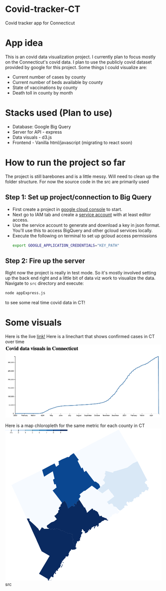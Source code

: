 # Covid-tracker-CT
Covid tracker app for Connecticut

# App idea
This is an covid data visualization project. I currently plan to focus mostly on the Connecticut's covid data. I plan to use the publicly
covid dataset provided by google for this project. Some things I could visualize are: 

- Current number of cases by county
- Current number of beds available by county 
- State of vaccinations by county
- Death toll in county by month

# Stacks used (Plan to use)
- Database: Google Big Query
- Server for API - express
- Data visuals - d3.js
- Frontend - Vanilla html/javascript (migrating to react soon)

# How to run the project so far
The project is still barebones and is a little messy. Will need to clean up the folder structure. For now the source code in the src are primarily used
## Step 1: Set up project/connection to Big Query
- First create a project in [google cloud console](https://console.cloud.google.com/home/dashboard) to start. 
- Next go to IAM tab and create a [service account](https://console.cloud.google.com/iam-admin/serviceaccounts) with at least editor access.
- Use the service account to generate and download a key in json format. You'll use this to access BigQuery and other gcloud services locally. 
- Execute the following on terminal to set up gcloud access permissions
  ```bash
  export GOOGLE_APPLICATION_CREDENTIALS="KEY_PATH"
  ```
## Step 2: Fire up the server
Right now the project is really in test mode. So it's mostly involved setting up the back end right and a little bit of data viz work to visualize the data. 
Navigate to `src` directory and execute: 
  ```bash
  node appExpress.js 
  ```
to see some real time covid data in CT!

# Some visuals
Here is the live [link!](https://b6f34df26dd1.ngrok.io)
Here is a linechart that shows confirmed cases in CT over time
<img src="/covid-tracker/public/LineGraph.png" alt="linechart"/> 

Here is a map chloropleth for the same metric for each county in CT
<img src="/covid-tracker/public/CT_map.png" alt="chloropleth"/> 
src
